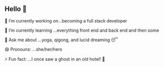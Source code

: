 ## Hello 👋

<!--
**lagoodwin/lagoodwin** is a ✨ _special_ ✨ repository because its `README.md` (this file) appears on your GitHub profile.

Here are some ideas to get you started:

- 🔭 I’m currently working on...becoming a full stack developer
- 🌱 I’m currently learning ...everything front end and back end and then some
- 👯 I’m looking to collaborate on ...not much yet, but hopefully soon!
- 🤔 I’m looking for help with ...probably everything lol.
- 💬 Ask me about ...yoga, qigong, and lucid dreaming :) 
- 📫 How to reach me: ...gotta come up with that option...
- 😄 Pronouns: ...she/her/hers
- ⚡ Fun fact: ...I once saw a ghost!
-->
🔭 I’m currently working on...becoming a full stack developer
<p>🌱 I’m currently learning ...everything front end and back end and then some</p>
<p>💬 Ask me about ...yoga, qigong, and lucid dreaming 😴 </p>
<p>😄 Pronouns: ...she/her/hers</p>
<p>⚡ Fun fact: ...I once saw a ghost in an old hotel! 👻 </p>
